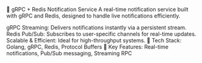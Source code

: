 🚀 gRPC + Redis Notification Service
A real-time notification service built with gRPC and Redis, designed to handle live notifications efficiently.

gRPC Streaming: Delivers notifications instantly via a persistent stream.
Redis Pub/Sub: Subscribes to user-specific channels for real-time updates.
Scalable & Efficient: Ideal for high-throughput systems.
📌 Tech Stack: Golang, gRPC, Redis, Protocol Buffers
📌 Key Features: Real-time notifications, Pub/Sub messaging, Streaming RPC
